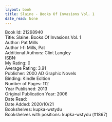 ```yaml
---
layout: book
title: Slaine - Books Of Invasions Vol. 1
date_read: None
---
```


Book Id: 21298940<br />
Title: Slaine: Books Of Invasions Vol. 1<br />
Author: Pat Mills<br />
Author l-f: Mills, Pat<br />
Additional Authors: Clint Langley<br />
ISBN: <br />
My Rating: 0<br />
Average Rating: 3.91<br />
Publisher: 2000 AD Graphic Novels<br />
Binding: Kindle Edition<br />
Number of Pages: 112<br />
Year Published: 2013<br />
Original Publication Year: 2006<br />
Date Read: <br />
Date Added: 2020/10/21<br />
Bookshelves: kupka-wstydu<br />
Bookshelves with positions: kupka-wstydu (#1867)<br />


